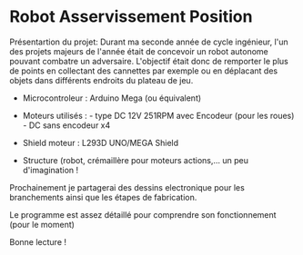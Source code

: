 # Robot Asservissement Position

Présentartion du projet: Durant ma seconde année de cycle ingénieur, l'un des projets majeurs de l'année était de concevoir un robot autonome pouvant combatre un adversaire. L'objectif était donc de remporter le plus de points en collectant des cannettes par exemple ou en déplacant des objets dans différents endroits du plateau de jeu.


- Microcontroleur : Arduino Mega (ou équivalent) 

- Moteurs utilisés : - type DC 12V 251RPM avec Encodeur (pour les roues)
                     - DC sans encodeur x4

- Shield moteur : L293D UNO/MEGA Shield 

- Structure (robot, crémaillère pour moteurs actions,... un peu d'imagination ! 


Prochainement je partagerai des dessins electronique pour les branchements ainsi que les étapes de fabrication.

Le programme est assez détaillé pour comprendre son fonctionnement (pour le moment)

Bonne lecture !
